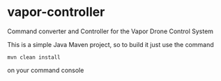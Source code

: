 # vapor-controller
Command converter and Controller for the Vapor Drone Control System

This is a simple Java Maven project, so to build it just use the command

```mvn clean install```

on your command console
